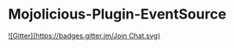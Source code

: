 # Mojolicious-Plugin-EventSource
[![Gitter](https://badges.gitter.im/Join Chat.svg)](https://gitter.im/FCO/Mojolicious-Plugin-EventSource?utm_source=badge&utm_medium=badge&utm_campaign=pr-badge&utm_content=badge)